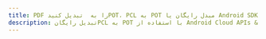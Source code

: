---title: PDF را به  تبدیل کنیدPOT، PCL به POT مبدل رایگان یا Android SDKdescription: تبدیل رایگانPCL به POT با استفاده از Android Cloud APIs & SDK همچنین اسناد PDF را در Cloud ایجاد، ویرایش و رندر کنید.---